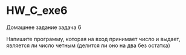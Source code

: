 # HW_C_exe6
Домашнее задание задача 6

Напишите программу, которая на вход принимает число и выдает, является ли число четным (делится ли оно на два без остатка) 
